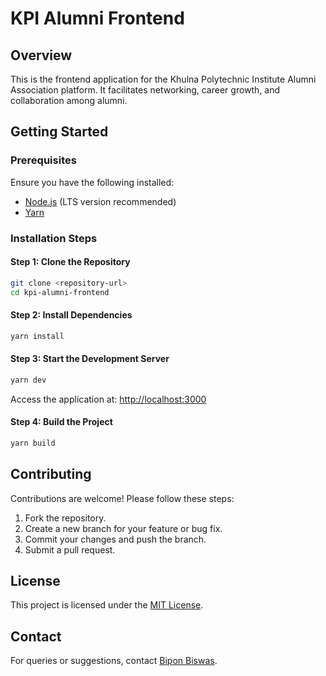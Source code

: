 # KPI Alumni Frontend

## Overview
This is the frontend application for the Khulna Polytechnic Institute Alumni Association platform. It facilitates networking, career growth, and collaboration among alumni.

## Getting Started

### Prerequisites
Ensure you have the following installed:
- [Node.js](https://nodejs.org/) (LTS version recommended)
- [Yarn](https://yarnpkg.com/)

### Installation Steps

#### Step 1: Clone the Repository
```bash
git clone <repository-url>
cd kpi-alumni-frontend
```

#### Step 2: Install Dependencies
```bash
yarn install
```

#### Step 3: Start the Development Server
```bash
yarn dev
```
Access the application at: [http://localhost:3000](http://localhost:3000)

#### Step 4: Build the Project
```bash
yarn build
```

## Contributing
Contributions are welcome! Please follow these steps:
1. Fork the repository.
2. Create a new branch for your feature or bug fix.
3. Commit your changes and push the branch.
4. Submit a pull request.

## License
This project is licensed under the [MIT License](LICENSE).

## Contact
For queries or suggestions, contact [Bipon Biswas](mailto:bipon770@gmail.com).
